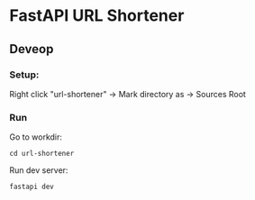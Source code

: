 # FastAPI URL Shortener

## Deveop

### Setup:

Right click "url-shortener" -> Mark directory as -> Sources Root

### Run

Go to workdir:
```shell
cd url-shortener
```

Run dev server:
```shell
fastapi dev
```